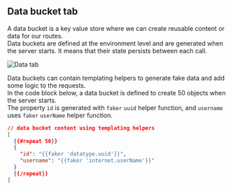 ## Data bucket tab

A data bucket is a key value store where we can create reusable content or data for our routes. <br>
Data buckets are defined at the environment level and are generated when the server starts. It means that their state persists between each call.

![Data tab](http://localhost:3001/image/data-view.png)

Data buckets can contain templating helpers to generate fake data and add some logic to the requests. <br>
In the code block below, a data bucket is defined to create 50 objects when the server starts. <br>
The property `id` is generated with `faker` `uuid` helper function, and `username` uses `faker` `userName` helper function.

```json
// data bucket content using templating helpers
[
  {{#repeat 50}}
  {
    "id": "{{faker 'datatype.uuid'}}",
    "username": "{{faker 'internet.userName'}}"
  }
  {{/repeat}}
]
```
